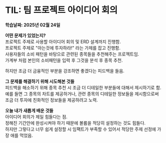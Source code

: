 # TIL: 팀 프로젝트 아이디어 회의
**학습날짜: 2025년 02월 24일**

**어떤 문제가 있었는지?**  
프로젝트 주제로 사용할 아이디어 회의 및 ERD 설계까지 진행함.  
프로젝트 주제로 "아는것에 투자하라!" 라는 가제를 잡고 진행함.  
사용자들의 소비 패턴을 바탕으로 관련된 종목들을 추천해주는 프로젝트임.  
가계부 처럼 본인의 소비패턴을 입력 후 그것을 분석 후 종목 추천.  

하지만 조금 더 금융적인 부분을 강조하면 좋겠다는 피드백을 들음.  


**그 문제를 해결하기 위해 시도해본 것들**    
피드백을 해소하기 위해 종목 추천 시 조금 더 디테일한 부분들에 대해서 제시하기로 함.  
예를 들면 그 종목의 차트를 제공하거나, 관련 종목의 디테일한 정보들을 제시함으로써 조금 더 투자에 친화적인 정보들을 제공하려고 노력.  


**오늘 내가 새롭게 배운 것들**  
아이디어 회의가 제일 힘들다는 점.  
정해진 기간안에 완성시켜야 하기 때문에 볼륨을 적당히 설정하는 것도 힘들다.  
하지만 그렇다고 너무 쉽게 설정할 시 임팩트가 부족할 수 있어서 적당한 주제 선정에 가장 애를 먹었음.  
